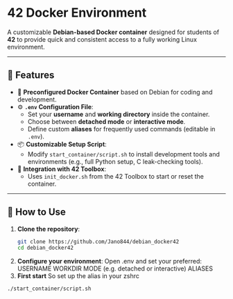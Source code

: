 # 42 Docker Environment

A customizable **Debian-based Docker container** designed for students of **42** to provide quick and consistent access to a fully working Linux environment.

---

## 🚀 Features

- 🐳 **Preconfigured Docker Container** based on Debian for coding and development.
- ⚙️ **`.env` Configuration File**:
  - Set your **username** and **working directory** inside the container.
  - Choose between **detached mode** or **interactive mode**.
  - Define custom **aliases** for frequently used commands (editable in `.env`).
- 📦 **Customizable Setup Script**:
  - Modify `start_container/script.sh` to install development tools and environments (e.g., full Python setup, C leak-checking tools).
- 🔄 **Integration with 42 Toolbox**:
  - Uses `init_docker.sh` from the 42 Toolbox to start or reset the container.

---

## 🧰 How to Use

1. **Clone the repository**:
   ```bash
   git clone https://github.com/Jano844/debian_docker42
   cd debian_docker42
2. **Configure your environment**:
  Open .env and set your preferred:
  USERNAME
  WORKDIR
  MODE (e.g. detached or interactive)
  ALIASES
3. **First start**
   So set up the alias in your zshrc
  ```bash
  ./start_container/script.sh
